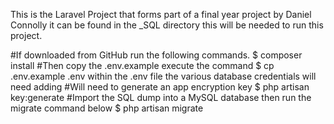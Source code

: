 This is the Laravel Project that forms part of a final year project
by Daniel Connolly
it can be found in the _SQL directory this will be needed to run this project.

#If downloaded from GitHub run the following commands.
  $ composer install
#Then copy the .env.example execute the command
  $ cp .env.example .env
  within the .env file the various database credentials will need adding 
#Will need to generate an app encryption key
 $ php artisan key:generate
#Import the SQL dump into a MySQL database then run the migrate command below
  $ php artisan migrate    
